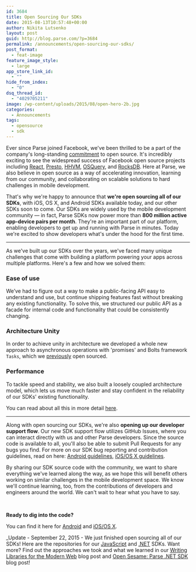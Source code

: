 ```yaml
---
id: 3684
title: Open Sourcing Our SDKs
date: 2015-08-13T10:57:48+00:00
author: Nikita Lutsenko
layout: post
guid: http://blog.parse.com/?p=3684
permalink: /announcements/open-sourcing-our-sdks/
post_format:
  - feat-image
feature_image_style:
  - large
app_store_link_id:
  - ""
hide_from_index:
  - "0"
dsq_thread_id:
  - "4029705211"
image: /wp-content/uploads/2015/08/open-hero-2b.jpg
categories:
  - Announcements
tags:
  - opensource
  - sdk
---
```

Ever since Parse joined Facebook, we've been thrilled to be a part of the company's long-standing [commitment](https://code.facebook.com/posts/463284987129903/oscon-2015-how-facebook-open-sources-at-scale/) to open source. It's incredibly exciting to see the widespread success of Facebook open source projects including [React](http://facebook.github.io/react/), [Presto](https://prestodb.io/), [HHVM](http://hhvm.com/), [OSQuery](https://osquery.io/), and [RocksDB](http://rocksdb.org/). Here at Parse, we also believe in open source as a way of accelerating innovation, learning from our community, and collaborating on scalable solutions to hard challenges in mobile development.

That's why we're happy to announce that **we're open sourcing all of our SDKs**, with iOS, OS X, and Android SDKs available today, and our other SDKs soon to come. Our SDKs are widely used by the mobile development community — in fact, Parse SDKs now power more than **800 million active app-device pairs per month**. They're an important part of our platform, enabling developers to get up and running with Parse in minutes. Today we're excited to show developers what's under the hood for the first time.

* * *

As we've built up our SDKs over the years, we've faced many unique challenges that come with building a platform powering your apps across multiple platforms. Here's a few and how we solved them:

### Ease of use

We’ve had to figure out a way to make a public-facing API easy to understand and use, but continue shipping features fast without breaking any existing functionality. To solve this, we structured our public API as a facade for internal code and functionality that could be consistently changing.

### Architecture Unity

In order to achieve unity in architecture we developed a whole new approach to asynchronous operations with 'promises' and Bolts framework `Tasks`, which we [previously](http://blog.parse.com/announcements/lets-bolt/) open sourced.

### Performance

To tackle speed and stability, we also built a loosely coupled architecture model, which lets us move much faster and stay confident in the reliability of our SDKs' existing functionality.

You can read about all this in more detail [here](http://blog.parse.com/learn/the-parse-sdk-whats-inside/).

* * *

Along with open sourcing our SDKs, we're also **opening up our developer support flow**. Our new SDK support flow utilizes GitHub Issues, where you can interact directly with us and other Parse developers. Since the source code is available to all, you'll also be able to submit Pull Requests for any bugs you find. For more on our SDK bug reporting and contribution guidelines, read on here: [Android guidelines](https://github.com/ParsePlatform/Parse-SDK-Android/blob/master/CONTRIBUTING.md), [iOS/OS X guidelines](https://github.com/ParsePlatform/Parse-SDK-iOS-OSX/blob/master/CONTRIBUTING.md).

By sharing our SDK source code with the community, we want to share everything we've learned along the way, as we hope this will benefit others working on similar challenges in the mobile development space. We know we'll continue learning, too, from the contributions of developers and engineers around the world. We can't wait to hear what you have to say.
  
&nbsp;
  
**Ready to dig into the code?**
  
You can find it here for [Android](https://github.com/ParsePlatform/Parse-SDK-Android) and [iOS/OS X](https://github.com/ParsePlatform/Parse-SDK-iOS-OSX).

_Update - September 22, 2015 - We just finished open sourcing all of our SDKs! Here are the repositories for our [JavaScript](https://github.com/ParsePlatform/Parse-SDK-JS) and [.NET](https://github.com/ParsePlatform/Parse-SDK-dotNET) SDKs. Want more? Find out the approaches we took and what we learned in our [Writing Libraries for the Modern Web](http://blog.parse.com/learn/engineering/writing-libraries-for-modern-web/) blog post and [Open Sesame: Parse .NET SDK](http://blog.parse.com/announcements/open-sesame-parse-net-sdk/) blog post!</p>